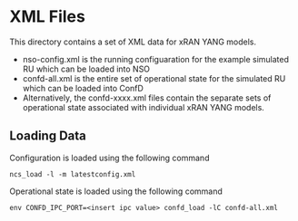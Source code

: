 #  XML Files

This directory contains a set of XML data for xRAN YANG models.

* nso-config.xml is the running configuaration for the example simulated RU which can be loaded into NSO
* confd-all.xml is the entire set of operational state for the simulated RU which can be loaded into ConfD
* Alternatively, the confd-xxxx.xml files contain the separate sets of operational state associated with individual xRAN YANG models.

## Loading Data

Configuration is loaded using the following command

    ncs_load -l -m latestconfig.xml

Operational state is loaded using the following command

    env CONFD_IPC_PORT=<insert ipc value> confd_load -lC confd-all.xml

